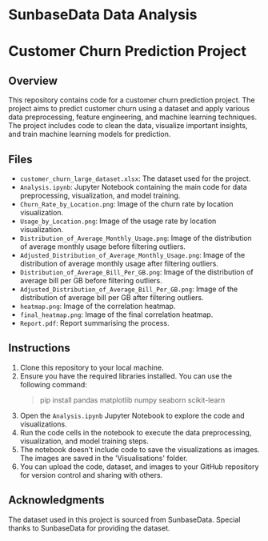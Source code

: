 # SunbaseData Data Analysis
# Customer Churn Prediction Project

## Overview
This repository contains code for a customer churn prediction project. The project aims to predict customer churn using a dataset and apply various data preprocessing, feature engineering, and machine learning techniques. The project includes code to clean the data, visualize important insights, and train machine learning models for prediction.

## Files
- `customer_churn_large_dataset.xlsx`: The dataset used for the project.
- `Analysis.ipynb`: Jupyter Notebook containing the main code for data preprocessing, visualization, and model training.
- `Churn_Rate_by_Location.png`: Image of the churn rate by location visualization.
- `Usage_by_Location.png`: Image of the usage rate by location visualization.
- `Distribution_of_Average_Monthly_Usage.png`: Image of the distribution of average monthly usage before filtering outliers.
- `Adjusted_Distribution_of_Average_Monthly_Usage.png`: Image of the distribution of average monthly usage after filtering outliers.
- `Distribution_of_Average_Bill_Per_GB.png`: Image of the distribution of average bill per GB before filtering outliers.
- `Adjusted_Distribution_of_Average_Bill_Per_GB.png`: Image of the distribution of average bill per GB after filtering outliers.
- `heatmap.png`: Image of the correlation heatmap.
- `final_heatmap.png`: Image of the final correlation heatmap.
- `Report.pdf`: Report summarising the process.

## Instructions
1. Clone this repository to your local machine.
2. Ensure you have the required libraries installed. You can use the following command:
   > pip install pandas matplotlib numpy seaborn scikit-learn
3. Open the `Analysis.ipynb` Jupyter Notebook to explore the code and visualizations.
4. Run the code cells in the notebook to execute the data preprocessing, visualization, and model training steps.
5. The notebook doesn't include code to save the visualizations as images. The images are saved in the 'Visualisations' folder.
6. You can upload the code, dataset, and images to your GitHub repository for version control and sharing with others.

## Acknowledgments
The dataset used in this project is sourced from SunbaseData. Special thanks to SunbaseData for providing the dataset.
